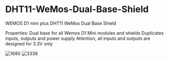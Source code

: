 # DHT11-WeMos-Dual-Base-Shield
WEMOS D1 mini plus DHT11 WeMos Dual Base Shield

Properties:
Dual base for all Wemos D1 Mini modules and shields
Duplicates inputs, outputs and power supply
Attention, all inputs and outputs are designed for 3.3V only

![1680](https://github.com/Hessevalentino/DHT11-WeMos-Dual-Base-Shield/assets/97536515/eea606fc-44f9-44cd-b729-d48fd538a337)
![3338](https://github.com/Hessevalentino/DHT11-WeMos-Dual-Base-Shield/assets/97536515/364bcbf2-84bb-4205-8125-ba472d2523c2)

